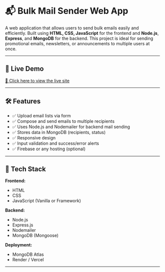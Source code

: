 # 📬 Bulk Mail Sender Web App

A web application that allows users to send bulk emails easily and efficiently. Built using **HTML, CSS, JavaScript** for the frontend and **Node.js**, **Express**, and **MongoDB** for the backend. This project is ideal for sending promotional emails, newsletters, or announcements to multiple users at once.

---

## 🚀 Live Demo

[🔗 Click here to view the live site](https://bulkmail-webpage-frontend.vercel.app/)

---

## 🛠️ Features

- ✅ Upload email lists via form  
- ✅ Compose and send emails to multiple recipients  
- ✅ Uses Node.js and Nodemailer for backend mail sending  
- ✅ Stores data in MongoDB (recipients, status)  
- ✅ Responsive design  
- ✅ Input validation and success/error alerts  
- ✅ Firebase or any hosting (optional)

---

## 🧰 Tech Stack

**Frontend:**
- HTML  
- CSS  
- JavaScript (Vanilla or Framework)  

**Backend:**
- Node.js  
- Express.js  
- Nodemailer  
- MongoDB (Mongoose)

**Deployment:**
- MongoDB Atlas  
- Render / Vercel

---

